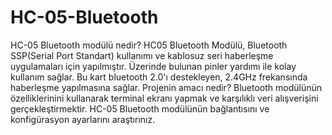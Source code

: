 # HC-05-Bluetooth
HC-05 Bluetooth modülü nedir?
HC05 Bluetooth Modülü, Bluetooth SSP(Serial Port Standart) kullanımı ve kablosuz seri haberleşme uygulamaları için yapılmıştır.
Üzerinde bulunan pinler yardımı ile kolay kullanım sağlar. Bu kart bluetooth 2.0'ı destekleyen, 2.4GHz frekansında haberleşme yapılmasına sağlar.
Projenin amacı nedir?
Bluetooth modülünün özelliklerinini kullanarak terminal ekranı yapmak ve karşılıklı veri alışverişini gerçekleştirmektir.
HC-05 Bluetooth modülünün bağlantısını ve konfigürasyon ayarlarını araştırınız.
